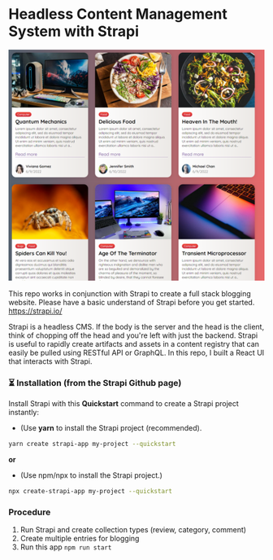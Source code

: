 # Headless Content Management System with Strapi

![Dashboard](screenshot.png)

This repo works in conjunction with Strapi to create a full stack blogging website. Please have a basic understand of Strapi before you get started. https://strapi.io/

Strapi is a headless CMS. If the body is the server and the head is the client, think of chopping off the head and you're left with just the backend. Strapi is useful to rapidly create artifacts and assets in a content registry that can easily be pulled using RESTful API or GraphQL. In this repo, I built a React UI that interacts with Strapi.


### ⏳ Installation (from the Strapi Github page)

Install Strapi with this **Quickstart** command to create a Strapi project instantly:

- (Use **yarn** to install the Strapi project (recommended).

```bash
yarn create strapi-app my-project --quickstart
```

**or**

- (Use npm/npx to install the Strapi project.)

```bash
npx create-strapi-app my-project --quickstart
```

### Procedure
1. Run Strapi and create collection types (review, category, comment)
1. Create multiple entries for blogging
1. Run this app `npm run start`




